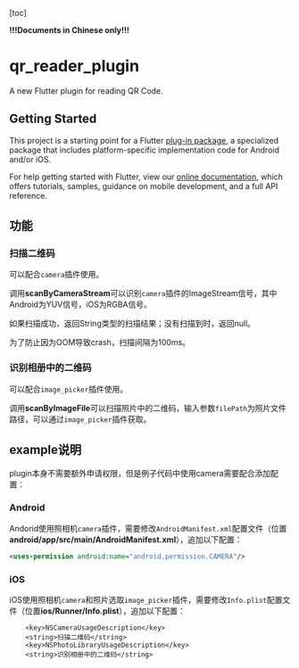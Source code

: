 [toc]

**!!!Documents in Chinese only!!!**

# qr_reader_plugin

A new Flutter plugin for reading QR Code.

## Getting Started

This project is a starting point for a Flutter
[plug-in package](https://flutter.dev/developing-packages/),
a specialized package that includes platform-specific implementation code for
Android and/or iOS.

For help getting started with Flutter, view our 
[online documentation](https://flutter.dev/docs), which offers tutorials, 
samples, guidance on mobile development, and a full API reference.

## 功能

### 扫描二维码

可以配合`camera`插件使用。

调用**scanByCameraStream**可以识别`camera`插件的ImageStream信号，其中Android为YUV信号，iOS为RGBA信号。

如果扫描成功，返回String类型的扫描结果；没有扫描到时，返回null。

为了防止因为OOM导致crash，扫描间隔为100ms。

### 识别相册中的二维码

可以配合`image_picker`插件使用。

调用**scanByImageFile**可以扫描照片中的二维码，输入参数`filePath`为照片文件路径，可以通过`image_picker`插件获取。

## example说明

plugin本身不需要额外申请权限，但是例子代码中使用camera需要配合添加配置：

### Android

Andorid使用照相机`camera`插件，需要修改`AndroidManifest.xml`配置文件（位置**android/app/src/main/AndroidManifest.xml**），追加以下配置：

```xml
<uses-permission android:name="android.permission.CAMERA"/>
```

### iOS

iOS使用照相机`camera`和照片选取`image_picker`插件，需要修改`Info.plist`配置文件（位置**ios/Runner/Info.plist**），追加以下配置：

```plist
	<key>NSCameraUsageDescription</key>
    <string>扫描二维码</string>
    <key>NSPhotoLibraryUsageDescription</key>
    <string>识别相册中的二维码</string>
```
